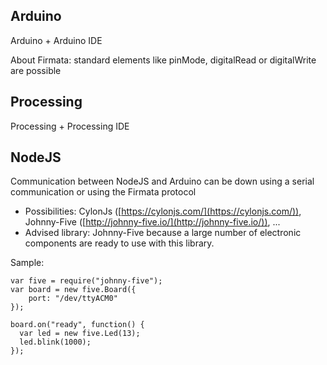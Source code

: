 Arduino
--------------
Arduino + Arduino IDE

About Firmata: standard elements like pinMode, digitalRead or digitalWrite are possible

Processing
--------------
Processing + Processing IDE



NodeJS
--------------
Communication between NodeJS and Arduino can be down using a serial communication or using the Firmata protocol
- Possibilities: CylonJs ([https://cylonjs.com/](https://cylonjs.com/)), Johnny-Five ([http://johnny-five.io/](http://johnny-five.io/)), ...
- Advised library: Johnny-Five because a large number of electronic components are ready to use with this library. 

Sample:

    var five = require("johnny-five");
    var board = new five.Board({
    	port: "/dev/ttyACM0"
    });
    
    board.on("ready", function() {
      var led = new five.Led(13);
      led.blink(1000);
    });
